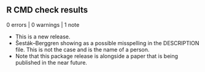 ## R CMD check results

0 errors | 0 warnings | 1 note

* This is a new release.
* Šesták–Berggren showing as a possible misspelling in the DESCRIPTION file.
This is not the case and is the name of a person.
* Note that this package release is alongside a paper that is being published
in the near future. 
